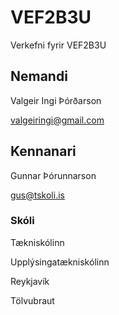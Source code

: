# VEF2B3U
Verkefni fyrir VEF2B3U
## Nemandi
Valgeir Ingi Þórðarson

valgeiringi@gmail.com
## Kennanari
Gunnar Þórunnarson

gus@tskoli.is
### Skóli
Tækniskólinn

Upplýsingatækniskólinn

Reykjavík

Tölvubraut
